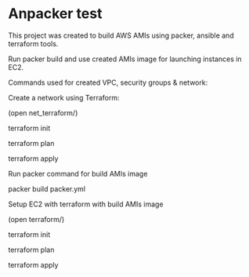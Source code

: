 # Anpacker test
This project was created to build AWS AMIs using packer, ansible and terraform tools.

Run packer build and use created AMIs image for launching instances in EC2.

Commands used for created VPC, security groups & network:

Create a network using Terraform:

(open net_terraform/)

terraform init

terraform plan

terraform apply

Run packer command for build AMIs image

packer build packer.yml

Setup EC2 with terraform with build AMIs image

(open terraform/)

terraform init

terraform plan

terraform apply
